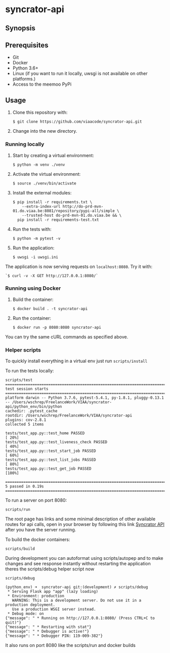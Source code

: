 # syncrator-api

## Synopsis

## Prerequisites

* Git
* Docker
* Python 3.6+
* Linux (if you want to run it locally, uwsgi is not available on other platforms.)
* Access to the meemoo PyPi

## Usage

1. Clone this repository with:

    `$ git clone https://github.com/viaacode/syncrator-api.git`

2. Change into the new directory.

### Running locally

1. Start by creating a virtual environment:

    `$ python -m venv ./venv`

2. Activate the virtual environment:

    `$ source ./venv/bin/activate`

3. Install the external modules:

    ```shell
    $ pip install -r requirements.txt \
        --extra-index-url http://do-prd-mvn-01.do.viaa.be:8081/repository/pypi-all/simple \
        --trusted-host do-prd-mvn-01.do.viaa.be && \
      pip install -r requirements-test.txt
    ```

4. Run the tests with:

    `$ python -m pytest -v`

5. Run the application:

   `$ uwsgi -i uwsgi.ini`

The application is now serving requests on `localhost:8080`. Try it with:

    `$ curl -v -X GET http://127.0.0.1:8080/`


### Running using Docker

1. Build the container:

   `$ docker build . -t syncrator-api`

2. Run the container:

   `$ docker run -p 8080:8080 syncrator-api`

You can try the same cURL commands as specified above.

### Helper scripts
To quickly install everything in a virtual env just run
``` scripts/install ```

To run the tests locally:
``` 
scripts/test
================================================================================ test session starts ================================================================================
platform darwin -- Python 3.7.6, pytest-5.4.1, py-1.8.1, pluggy-0.13.1 -- /Users/wschrep/FreelanceWork/VIAA/syncrator-api/python_env/bin/python
cachedir: .pytest_cache
rootdir: /Users/wschrep/FreelanceWork/VIAA/syncrator-api
plugins: cov-2.8.1
collected 5 items

tests/test_app.py::test_home PASSED                                                                                                                                           [ 20%]
tests/test_app.py::test_liveness_check PASSED                                                                                                                                 [ 40%]
tests/test_app.py::test_start_job PASSED                                                                                                                                      [ 60%]
tests/test_app.py::test_list_jobs PASSED                                                                                                                                      [ 80%]
tests/test_app.py::test_get_job PASSED                                                                                                                                        [100%]

================================================================================= 5 passed in 0.19s =================================================================================
```

To run a server on port 8080:

``` 
scripts/run 
```
The root page has links and some minimal description of other available routes for api calls, open in your browser by
following this link <a href="http://127.0.0.1:8080/">Syncrator API</a> after you have the server running.



To build the docker containers:

```
scripts/build
```

During development you can autoformat using scripts/autopep and to make changes and see response instantly without restarting the application
theres the scripts/debug helper script now
```
scripts/debug

(python_env) ➜  syncrator-api git:(development) ✗ scripts/debug
 * Serving Flask app "app" (lazy loading)
 * Environment: production
   WARNING: This is a development server. Do not use it in a production deployment.
   Use a production WSGI server instead.
 * Debug mode: on
{"message": " * Running on http://127.0.0.1:8080/ (Press CTRL+C to quit)"}
{"message": " * Restarting with stat"}
{"message": " * Debugger is active!"}
{"message": " * Debugger PIN: 119-009-382"}

```
It also runs on port 8080 like the scripts/run and docker builds
